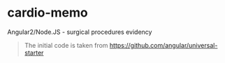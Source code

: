 # cardio-memo
Angular2/Node.JS - surgical procedures evidency

> The initial code is taken from https://github.com/angular/universal-starter


